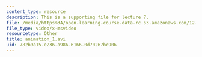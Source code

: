 ```yaml
---
content_type: resource
description: This is a supporting file for lecture 7.
file: /media/https%3A/open-learning-course-data-rc.s3.amazonaws.com/12-103-science-and-policy-of-natural-hazards-spring-2010/782b9a15e236a98661660d70267bc906_animation_1.avi
file_type: video/x-msvideo
resourcetype: Other
title: animation_1.avi
uid: 782b9a15-e236-a986-6166-0d70267bc906
---
```

